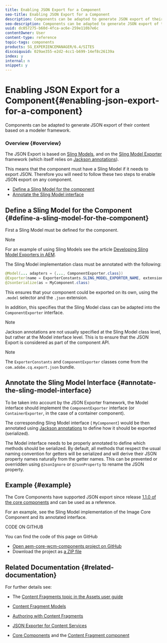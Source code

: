 ```yaml
---
title: Enabling JSON Export for a Component
seo-title: Enabling JSON Export for a Component
description: Components can be adapted to generate JSON export of their content based on a modeler framework.
seo-description: Components can be adapted to generate JSON export of their content based on a modeler framework.
uuid: dc057275-b60d-4fca-ac6e-259e110b7e6c
contentOwner: User
content-type: reference
topic-tags: components
products: SG_EXPERIENCEMANAGER/6.4/SITES
discoiquuid: 029ae355-e2d2-4cc1-b699-14ef8c26139a
index: y
internal: n
snippet: y
---
```


# Enabling JSON Export for a Component{#enabling-json-export-for-a-component}

Components can be adapted to generate JSON export of their content based on a modeler framework.

### Overview {#overview}

The JSON Export is based on [Sling Models](https://sling.apache.org/documentation/bundles/models.html), and on the [Sling Model Exporter](https://sling.apache.org/documentation/bundles/models.html#exporter-framework-since-130) framework (which itself relies on [Jackson annotations](https://github.com/FasterXML/jackson-annotations/wiki/Jackson-Annotations)).

This means that the component must have a Sling Model if it needs to export JSON. Therefore you will need to follow these two steps to enable JSON export on any component.

* [Define a Sling Model for the component](../../../sites/developing/using/json-exporter-components.md#main-pars-title-673822892)
* [Annotate the Sling Model interface](/content#contentbody_title_820975085)

## Define a Sling Model for the Component {#define-a-sling-model-for-the-component}

First a Sling Model must be defined for the component.

>[!NOTE]
>
>For an example of using Sling Models see the article [Developing Sling Model Exporters in AEM](https://helpx.adobe.com/experience-manager/kt/platform-repository/using/sling-model-exporter-tutorial-develop.html).

The Sling Model implementation class must be annotated with the following:

```java
@Model(... adapters = {..., ComponentExporter.class})
@Exporter(name = ExporterConstants.SLING_MODEL_EXPORTER_NAME, extensions = ExporterConstants.SLING_MODEL_EXTENSION)
@JsonSerialize(as = MyComponent.class)
```

This ensures that your component could be exported on its own, using the `.model` selector and the `.json` extension.

In addition, this specifies that the Sling Model class can be adapted into the `ComponentExporter` interface.

>[!NOTE]
>
>Jackson annotations are not usually specified at the Sling Model class level, but rather at the Model interface level. This is to ensure that the JSON Export is considered as part of the component API.

>[!NOTE]
>
>The `ExporterConstants` and `ComponentExporter` classes come from the `com.adobe.cq.export.json` bundle.

## Annotate the Sling Model Interface {#annotate-the-sling-model-interface}

To be taken into account by the JSON Exporter framework, the Model interface should implement the `ComponentExporter` interface (or `ContainerExporter`, in the case of a container component).

The corresponding Sling Model interface ( `MyComponent`) would be then annotated using [Jackson annotations](https://github.com/FasterXML/jackson-annotations/wiki/Jackson-Annotations) to define how it should be exported (serialized).

The Model interface needs to be properly annotated to define which methods should be serialized. By default, all methods that respect the usual naming convention for getters will be serialized and will derive their JSON property names naturally from the getter names. This can be prevented or overridden using `@JsonIgnore` or `@JsonProperty` to rename the JSON property.

## Example {#example}

The Core Components have supported JSON export since release [1.1.0 of the core components](/content/help/en/experience-manager/core-components/user-guide) and can be used as a reference.

For an example, see the Sling Model implementation of the Image Core Component and its annotated interface.

CODE ON GITHUB

You can find the code of this page on GitHub

* [Open aem-core-wcm-components project on GitHub](https://github.com/Adobe-Marketing-Cloud/aem-core-wcm-components)
* Download the project as [a ZIP file](https://github.com/Adobe-Marketing-Cloud/aem-core-wcm-components/archive/master.zip)

## Related Documentation {#related-documentation}

For further details see:

* The [Content Fragments topic in the Assets user guide](https://helpx.adobe.com/experience-manager/6-4/assets/user-guide.html?topic=/experience-manager/6-4/assets/morehelp/content-fragments.ug.js)  

* [Content Fragment Models](../../../assets/using/content-fragments-models.md)
* [Authoring with Content Fragments](../../../sites/authoring/using/content-fragments.md)
* [JSON Exporter for Content Services](../../../sites/developing/using/json-exporter.md)
* [Core Components](/content/help/en/experience-manager/core-components/user-guide) and the [Content Fragment component](/content/help/en/experience-manager/core-components/using/content-fragment-component)

